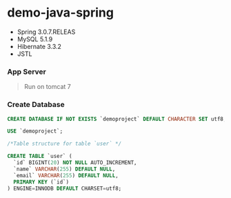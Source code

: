 # demo-java-spring
* Spring 3.0.7.RELEAS
* MySQL 5.1.9
* Hibernate 3.3.2
* JSTL



### App Server
> Run on tomcat 7


### Create Database
```sql
CREATE DATABASE IF NOT EXISTS `demoproject` DEFAULT CHARACTER SET utf8;

USE `demoproject`;

/*Table structure for table `user` */

CREATE TABLE `user` (
  `id` BIGINT(20) NOT NULL AUTO_INCREMENT,
  `name` VARCHAR(255) DEFAULT NULL,
  `email` VARCHAR(255) DEFAULT NULL,
  PRIMARY KEY (`id`)
) ENGINE=INNODB DEFAULT CHARSET=utf8;
```
